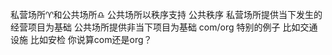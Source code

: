 私营场所♈︎和公共场所♎︎
公共场所以秩序支持 公共秩序
私营场所提供当下发生的经营项目为基础
公共场所提供非当下项目为基础
com/org
特别的例子 比如交通设施 比如安检 你说算com还是org？
